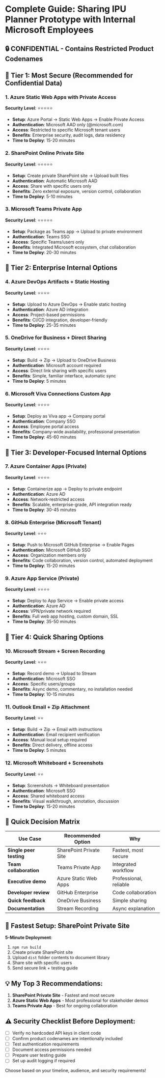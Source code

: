 # Complete Guide: Sharing IPU Planner Prototype with Internal Microsoft Employees

## 🔒 CONFIDENTIAL - Contains Restricted Product Codenames

## 🌟 Tier 1: Most Secure (Recommended for Confidential Data)

### 1. **Azure Static Web Apps with Private Access**
**Security Level**: ⭐⭐⭐⭐⭐
- **Setup**: Azure Portal → Static Web Apps → Enable Private Access
- **Authentication**: Microsoft AAD only (@microsoft.com)
- **Access**: Restricted to specific Microsoft tenant users
- **Benefits**: Enterprise security, audit logs, data residency
- **Time to Deploy**: 15-20 minutes

### 2. **SharePoint Online Private Site**
**Security Level**: ⭐⭐⭐⭐⭐
- **Setup**: Create private SharePoint site → Upload built files
- **Authentication**: Automatic Microsoft AAD
- **Access**: Share with specific users only
- **Benefits**: Zero external exposure, version control, collaboration
- **Time to Deploy**: 5-10 minutes

### 3. **Microsoft Teams Private App**
**Security Level**: ⭐⭐⭐⭐⭐
- **Setup**: Package as Teams app → Upload to private environment
- **Authentication**: Teams SSO
- **Access**: Specific Teams/users only
- **Benefits**: Integrated Microsoft ecosystem, chat collaboration
- **Time to Deploy**: 20-30 minutes

## 🏢 Tier 2: Enterprise Internal Options

### 4. **Azure DevOps Artifacts + Static Hosting**
**Security Level**: ⭐⭐⭐⭐
- **Setup**: Upload to Azure DevOps → Enable static hosting
- **Authentication**: Azure AD integration
- **Access**: Project-based permissions
- **Benefits**: CI/CD integration, developer-friendly
- **Time to Deploy**: 25-35 minutes

### 5. **OneDrive for Business + Direct Sharing**
**Security Level**: ⭐⭐⭐⭐
- **Setup**: Build → Zip → Upload to OneDrive Business
- **Authentication**: Microsoft account required
- **Access**: Direct link sharing with specific users
- **Benefits**: Simple, familiar interface, automatic sync
- **Time to Deploy**: 5 minutes

### 6. **Microsoft Viva Connections Custom App**
**Security Level**: ⭐⭐⭐⭐
- **Setup**: Deploy as Viva app → Company portal
- **Authentication**: Company SSO
- **Access**: Employee portal access
- **Benefits**: Company-wide availability, professional presentation
- **Time to Deploy**: 45-60 minutes

## 🔐 Tier 3: Developer-Focused Internal Options

### 7. **Azure Container Apps (Private)**
**Security Level**: ⭐⭐⭐⭐
- **Setup**: Containerize app → Deploy to private endpoint
- **Authentication**: Azure AD
- **Access**: Network-restricted access
- **Benefits**: Scalable, enterprise-grade, API integration ready
- **Time to Deploy**: 30-45 minutes

### 8. **GitHub Enterprise (Microsoft Tenant)**
**Security Level**: ⭐⭐⭐
- **Setup**: Push to Microsoft GitHub Enterprise → Enable Pages
- **Authentication**: Microsoft GitHub SSO
- **Access**: Organization members only
- **Benefits**: Code collaboration, version control, automated deployment
- **Time to Deploy**: 15-20 minutes

### 9. **Azure App Service (Private)**
**Security Level**: ⭐⭐⭐⭐
- **Setup**: Deploy to App Service → Enable private access
- **Authentication**: Azure AD
- **Access**: VPN/private network required
- **Benefits**: Full web app hosting, custom domain, SSL
- **Time to Deploy**: 35-50 minutes

## 📱 Tier 4: Quick Sharing Options

### 10. **Microsoft Stream + Screen Recording**
**Security Level**: ⭐⭐⭐
- **Setup**: Record demo → Upload to Stream
- **Authentication**: Microsoft SSO
- **Access**: Specific users/groups
- **Benefits**: Async demo, commentary, no installation needed
- **Time to Deploy**: 10-15 minutes

### 11. **Outlook Email + Zip Attachment**
**Security Level**: ⭐⭐
- **Setup**: Build → Zip → Email with instructions
- **Authentication**: Email recipient verification
- **Access**: Manual local setup required
- **Benefits**: Direct delivery, offline access
- **Time to Deploy**: 5 minutes

### 12. **Microsoft Whiteboard + Screenshots**
**Security Level**: ⭐⭐
- **Setup**: Screenshots → Whiteboard presentation
- **Authentication**: Microsoft SSO
- **Access**: Shared whiteboard access
- **Benefits**: Visual walkthrough, annotation, discussion
- **Time to Deploy**: 15-20 minutes

## 🎯 Quick Decision Matrix

| **Use Case** | **Recommended Option** | **Why** |
|--------------|----------------------|---------|
| **Single peer testing** | SharePoint Private Site | Fastest, most secure |
| **Team collaboration** | Teams Private App | Integrated workflow |
| **Executive demo** | Azure Static Web Apps | Professional, reliable |
| **Developer review** | GitHub Enterprise | Code collaboration |
| **Quick feedback** | OneDrive Business | Simple sharing |
| **Documentation** | Stream Recording | Async explanation |

## 🚀 Fastest Setup: SharePoint Private Site

**5-Minute Deployment**:
1. `npm run build`
2. Create private SharePoint site
3. Upload `dist` folder contents to document library
4. Share site with specific users
5. Send secure link + testing guide

## 💡 My Top 3 Recommendations:

1. **SharePoint Private Site** - Fastest and most secure
2. **Azure Static Web Apps** - Most professional for stakeholder demos  
3. **Teams Private App** - Best for ongoing collaboration

## ⚠️ Security Checklist Before Deployment:

- [ ] Verify no hardcoded API keys in client code
- [ ] Confirm product codenames are intentionally included
- [ ] Test authentication requirements
- [ ] Document access permissions needed
- [ ] Prepare user testing guide
- [ ] Set up audit logging if required

Choose based on your timeline, audience, and security requirements!

